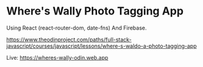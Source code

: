 # Where's Wally Photo Tagging App

Using React (react-router-dom, date-fns) And Firebase.

https://www.theodinproject.com/paths/full-stack-javascript/courses/javascript/lessons/where-s-waldo-a-photo-tagging-app

Live: https://wheres-wally-odin.web.app




